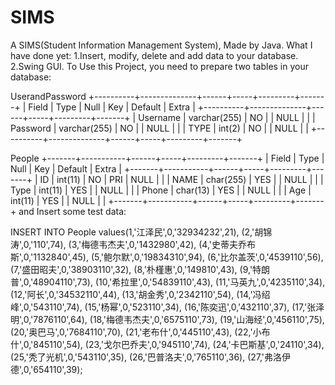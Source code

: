 # SIMS
A SIMS(Student Information Management System), Made by Java.
What I have done yet:
1.Insert, modify, delete and add data to your database.
2.Swing GUI.
To Use this Project, you need to prepare two tables in your database:

UserandPassword
+----------+--------------+------+-----+---------+-------+
| Field    | Type         | Null | Key | Default | Extra |
+----------+--------------+------+-----+---------+-------+
| Username | varchar(255) | NO   |     | NULL    |       |
| Password | varchar(255) | NO   |     | NULL    |       |
| TYPE     | int(2)       | NO   |     | NULL    |       |
+----------+--------------+------+-----+---------+-------+

People
+-------+-----------+------+-----+---------+-------+
| Field | Type      | Null | Key | Default | Extra |
+-------+-----------+------+-----+---------+-------+
| ID    | int(11)   | NO   | PRI | NULL    |       |
| NAME  | char(255) | YES  |     | NULL    |       |
| Type  | int(11)   | YES  |     | NULL    |       |
| Phone | char(13)  | YES  |     | NULL    |       |
| Age   | int(11)   | YES  |     | NULL    |       |
+-------+-----------+------+-----+---------+-------+
and Insert some test data:

INSERT INTO People values(1,'江泽民',0,'32934232',21),
(2,'胡锦涛',0,'110',74),
(3,'梅德韦杰夫',0,'1432980',42),
(4,'史蒂夫乔布斯',0,'1132840',45),
(5,'鲍尔默',0,'19834310',94),
(6,'比尔盖茨',0,'4539110',56),
(7,'盛田昭夫',0,'38903110',32),
(8,'朴槿惠',0,'149810',43),
(9,'特朗普',0,'48904110',73),
(10,'希拉里',0,'54839110',43),
(11,'马英九',0,'4235110',34),
(12,'阿长',0,'34532110',44),
(13,'胡金秀',0,'2342110',54),
(14,'冯绍峰',0,'543110',74),
(15,'杨幂',0,'523110',34),
(16,'陈奕迅',0,'432110',37),
(17,'张泽明',0,'7876110',64),
(18,'梅德韦杰夫',0,'6575110',73),
(19,'山海经',0,'456110',75),
(20,'奥巴马',0,'7684110',70),
(21,'老布什',0,'445110',43),
(22,'小布什',0,'845110',54),
(23,'戈尔巴乔夫',0,'945110',74),
(24,'卡巴斯基',0,'24110',34),
(25,'秃了光机',0,'543110',35),
(26,'巴普洛夫',0,'765110',36),
(27,'弗洛伊德',0,'654110',39);
